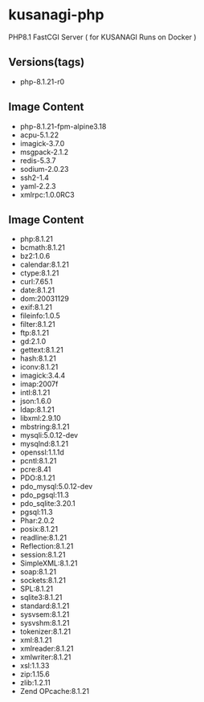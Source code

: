 # kusanagi-php
PHP8.1 FastCGI Server ( for KUSANAGI Runs on Docker )

## Versions(tags)
- php-8.1.21-r0

## Image Content
- php-8.1.21-fpm-alpine3.18
- acpu-5.1.22
- imagick-3.7.0
- msgpack-2.1.2
- redis-5.3.7
- sodium-2.0.23
- ssh2-1.4
- yaml-2.2.3
- xmlrpc:1.0.0RC3

## Image Content
- php:8.1.21
- bcmath:8.1.21
- bz2:1.0.6
- calendar:8.1.21
- ctype:8.1.21
- curl:7.65.1
- date:8.1.21
- dom:20031129
- exif:8.1.21
- fileinfo:1.0.5
- filter:8.1.21
- ftp:8.1.21
- gd:2.1.0
- gettext:8.1.21
- hash:8.1.21
- iconv:8.1.21
- imagick:3.4.4
- imap:2007f
- intl:8.1.21
- json:1.6.0
- ldap:8.1.21
- libxml:2.9.10
- mbstring:8.1.21
- mysqli:5.0.12-dev
- mysqlnd:8.1.21
- openssl:1.1.1d
- pcntl:8.1.21
- pcre:8.41
- PDO:8.1.21
- pdo_mysql:5.0.12-dev
- pdo_pgsql:11.3
- pdo_sqlite:3.20.1
- pgsql:11.3
- Phar:2.0.2
- posix:8.1.21
- readline:8.1.21
- Reflection:8.1.21
- session:8.1.21
- SimpleXML:8.1.21
- soap:8.1.21
- sockets:8.1.21
- SPL:8.1.21
- sqlite3:8.1.21
- standard:8.1.21
- sysvsem:8.1.21
- sysvshm:8.1.21
- tokenizer:8.1.21
- xml:8.1.21
- xmlreader:8.1.21
- xmlwriter:8.1.21
- xsl:1.1.33
- zip:1.15.6
- zlib:1.2.11
- Zend OPcache:8.1.21

